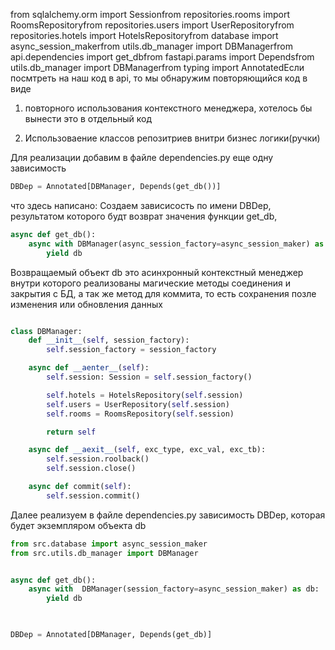 from sqlalchemy.orm import Sessionfrom repositories.rooms import RoomsRepositoryfrom repositories.users import UserRepositoryfrom repositories.hotels import HotelsRepositoryfrom database import async_session_makerfrom utils.db_manager import DBManagerfrom api.dependencies import get_dbfrom fastapi.params import Dependsfrom utils.db_manager import DBManagerfrom typing
import AnnotatedЕсли посмтреть на наш код в api, то мы обнаружим повторяющийся код
в виде

1) повторного использования контекстного менеджера, хотелось бы вынести это в отдельный код

2) Использоваение классов репозитриев внитри бизнес логики(ручки)

Для реализации добавим в файле dependencies.py еще одну зависимость

```python
DBDep = Annotated[DBManager, Depends(get_db())]
```
что здесь написано:
Создаем зависисость по имени DBDep, результатом которого будт возврат значения функции get_db,

```python
async def get_db():
    async with DBManager(async_session_factory=async_session_maker) as db:
        yield db
```

Возвращаемый объект db это асинхронный контекстный 
менеджер внутри которого реализованы магические методы соединения и закрытия с БД,
а так же метод для коммита, то есть сохранения позле изменения или обновления данных
```python

class DBManager:
    def __init__(self, session_factory):
        self.session_factory = session_factory

    async def __aenter__(self):
        self.session: Session = self.session_factory()

        self.hotels = HotelsRepository(self.session)
        self.users = UserRepository(self.session)
        self.rooms = RoomsRepository(self.session)

        return self

    async def __aexit__(self, exc_type, exc_val, exc_tb):
        self.session.roolback()
        self.session.close()

    async def commit(self):
        self.session.commit()
```

Далее реализуем в файле dependencies.py зависимость
DBDep, которая будет экземпляром объекта db

```python
from src.database import async_session_maker
from src.utils.db_manager import DBManager


async def get_db():
    async with  DBManager(session_factory=async_session_maker) as db:
        yield db
        


DBDep = Annotated[DBManager, Depends(get_db)]

```
